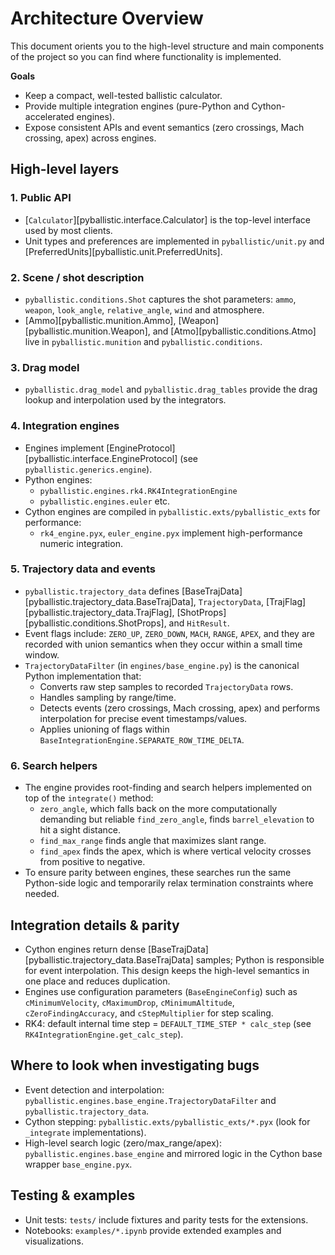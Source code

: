 # Architecture Overview

This document orients you to the high-level structure and main components of the project so you can find where functionality is implemented.

**Goals**

- Keep a compact, well-tested ballistic calculator.
- Provide multiple integration engines (pure-Python and Cython-accelerated engines).
- Expose consistent APIs and event semantics (zero crossings, Mach crossing, apex) across engines.

## High-level layers

### 1. Public API
- [`Calculator`][pyballistic.interface.Calculator] is the top-level interface used by most clients.
- Unit types and preferences are implemented in `pyballistic/unit.py` and [PreferredUnits][pyballistic.unit.PreferredUnits].

### 2. Scene / shot description
- `pyballistic.conditions.Shot` captures the shot parameters: `ammo`, `weapon`, `look_angle`, `relative_angle`, `wind` and atmosphere.
- [Ammo][pyballistic.munition.Ammo], [Weapon][pyballistic.munition.Weapon], and [Atmo][pyballistic.conditions.Atmo] live in `pyballistic.munition` and `pyballistic.conditions`.

### 3. Drag model
- `pyballistic.drag_model` and `pyballistic.drag_tables` provide the drag lookup and interpolation used by the integrators.

### 4. Integration engines
- Engines implement [EngineProtocol][pyballistic.interface.EngineProtocol] (see `pyballistic.generics.engine`).
- Python engines:
  - `pyballistic.engines.rk4.RK4IntegrationEngine`
  - `pyballistic.engines.euler` etc.
- Cython engines are compiled in `pyballistic.exts/pyballistic_exts` for performance:
  - `rk4_engine.pyx`, `euler_engine.pyx` implement high-performance numeric integration.
  
### 5. Trajectory data and events
- `pyballistic.trajectory_data` defines [BaseTrajData][pyballistic.trajectory_data.BaseTrajData], `TrajectoryData`, [TrajFlag][pyballistic.trajectory_data.TrajFlag], [ShotProps][pyballistic.conditions.ShotProps], and `HitResult`.
- Event flags include: `ZERO_UP`, `ZERO_DOWN`, `MACH`, `RANGE`, `APEX`, and they are recorded with union semantics when they occur within a small time window.
- `TrajectoryDataFilter` (in `engines/base_engine.py`) is the canonical Python implementation that:
  - Converts raw step samples to recorded `TrajectoryData` rows.
  - Handles sampling by range/time.
  - Detects events (zero crossings, Mach crossing, apex) and performs interpolation for precise event timestamps/values.
  - Applies unioning of flags within `BaseIntegrationEngine.SEPARATE_ROW_TIME_DELTA`.

### 6. Search helpers
- The engine provides root-finding and search helpers implemented on top of the `integrate()` method:
  - `zero_angle`, which falls back on the more computationally demanding but reliable `find_zero_angle`, finds `barrel_elevation` to hit a sight distance.
  - `find_max_range` finds angle that maximizes slant range.
  - `find_apex` finds the apex, which is where vertical velocity crosses from positive to negative.
- To ensure parity between engines, these searches run the same Python-side logic and temporarily relax termination constraints where needed.

## Integration details & parity
- Cython engines return dense [BaseTrajData][pyballistic.trajectory_data.BaseTrajData] samples; Python is responsible for event interpolation. This design keeps the high-level semantics in one place and reduces duplication.
- Engines use configuration parameters (`BaseEngineConfig`) such as `cMinimumVelocity`, `cMaximumDrop`, `cMinimumAltitude`, `cZeroFindingAccuracy`, and `cStepMultiplier` for step scaling.
- RK4: default internal time step = `DEFAULT_TIME_STEP * calc_step` (see `RK4IntegrationEngine.get_calc_step`).

## Where to look when investigating bugs
- Event detection and interpolation: `pyballistic.engines.base_engine.TrajectoryDataFilter` and `pyballistic.trajectory_data`.
- Cython stepping: `pyballistic.exts/pyballistic_exts/*.pyx` (look for `_integrate` implementations).
- High-level search logic (zero/max_range/apex): `pyballistic.engines.base_engine` and mirrored logic in the Cython base wrapper `base_engine.pyx`.

## Testing & examples
- Unit tests: `tests/` include fixtures and parity tests for the extensions.
- Notebooks: `examples/*.ipynb` provide extended examples and visualizations.
